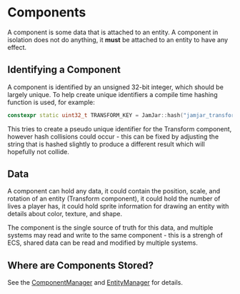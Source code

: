 # Components

A component is some data that is attached to an entity. A component in isolation does not do anything, it **must** be
attached to an entity to have any effect.

## Identifying a Component

A component is identified by an unsigned 32-bit integer, which should be largely unique. To help create unique
identifiers a compile time hashing function is used, for example:

```c++
constexpr static uint32_t TRANSFORM_KEY = JamJar::hash("jamjar_transform");
```

This tries to create a pseudo unique identifier for the Transform component, however hash collisions could occur - this
can be fixed by adjusting the string that is hashed slightly to produce a different result which will hopefully not
collide.

## Data

A component can hold any data, it could contain the position, scale, and rotation of an entity (Transform component),
it could hold the number of lives a player has, it could hold sprite information for drawing an entity with details
about color, texture, and shape.

The component is the single source of truth for this data, and multiple systems may read and write to the same
component - this is a strengh of ECS, shared data can be read and modified by multiple systems.

## Where are Components Stored?

See the [ComponentManager] and [EntityManager] for details.

[ComponentManager]:./internals/component_manager.md
[EntityManager]:./internals/entity_manager.md
